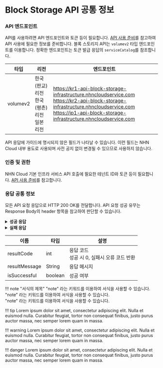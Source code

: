 # Block Storage API 공통 정보

### API 엔드포인트

API를 사용하려면 API 엔드포인트와 토큰 등이 필요합니다. [API 사용 준비](/Compute/Compute/ko/identity-api/)를 참고하여 API 사용에 필요한 정보를 준비합니다.
블록 스토리지 API는 `volumev2` 타입 엔드포인트를 이용합니다. 정확한 엔드포인트는 토큰 발급 응답의 `serviceCatalog`를 참조합니다.

| 타입 | 리전 | 엔드포인트 |
|---|---|---|
| volumev2 | 한국(판교) 리전<br>한국(평촌) 리전<br>일본 리전 | https://kr1-api-block-storage-infrastructure.nhncloudservice.com<br>https://kr2-api-block-storage-infrastructure.nhncloudservice.com<br>https://jp1-api-block-storage-infrastructure.nhncloudservice.com |

API 응답에 가이드에 명시되지 않은 필드가 나타날 수 있습니다. 이런 필드는 NHN Cloud 내부 용도로 사용되며 사전 공지 없이 변경될 수 있으므로 사용하지 않습니다.

### 인증 및 권한

NHN Cloud 기본 인프라 서비스 API 호출에 필요한 테넌트 ID와 토큰 등이 필요합니다. [API 사용 준비](https://docs.nhncloud.com/ko/Compute/Compute/ko/identity-api/)를 참고합니다.

### 응답 공통 정보

모든 API 요청 응답으로 HTTP 200 OK를 전달합니다. API 요청 성공 유무는 Response Body의 header 항목을 참고하여 판단할 수 있습니다.

<details>
  <summary><strong>성공 응답</strong></summary>

```
HTTP/1.1 200 OK
Content-Type: application/json

{
    "header": {
        "resultCode": 0,
        "resultMessage": "LEADERBOARD_OK",
        "isSuccessful": true
    },
    "transactionId": 2873495728794,
    ...
}
```

</details>

<details>
  <summary><strong>실패 응답</strong></summary>

```
{
    "header": {
        "isSuccessful": false,
        "resultCode": 404,
        "resultMessage": "Please check your API Url, HTTP Method."
    }
}
```

</details>

| 이름 | 타입 | 설명 |
| --- | --- | --- |
| resultCode | int  | 응답 코드<br>성공 시 0, 실패시 오류 코드 반환 |
| resultMessage | String  | 응답 메시지 |
| isSuccessful | boolean | 성공 여부 |

!!! note "서식의 제목"
    "note" 라는 키워드를 이용하여 서식을 사용할 수 있습니다.  
    "note" 라는 키워드를 이용하여 서식을 사용할 수 있습니다.  
    "note" 라는 키워드를 이용하여 서식을 사용할 수 있습니다.

!!! tip
    Lorem ipsum dolor sit amet, consectetur adipiscing elit. Nulla et euismod
    nulla. Curabitur feugiat, tortor non consequat finibus, justo purus auctor
    massa, nec semper lorem quam in massa.

!!! warning
    Lorem ipsum dolor sit amet, consectetur adipiscing elit. Nulla et euismod
    nulla. Curabitur feugiat, tortor non consequat finibus, justo purus auctor
    massa, nec semper lorem quam in massa.

!!! danger
    Lorem ipsum dolor sit amet, consectetur adipiscing elit. Nulla et euismod
    nulla. Curabitur feugiat, tortor non consequat finibus, justo purus auctor
    massa, nec semper lorem quam in massa.
